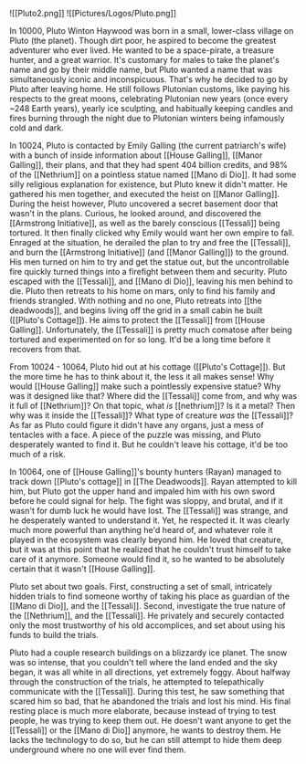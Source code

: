 ![[Pluto2.png]]
![[Pictures/Logos/Pluto.png]]

In 10000, Pluto Winton Haywood was born in a small, lower-class village on Pluto (the planet). Though dirt poor, he aspired to become the greatest adventurer who ever lived. He wanted to be a space-pirate, a treasure hunter, and a great warrior. It's customary for males to take the planet's name and go by their middle name, but Pluto wanted a name that was simultaneously iconic and inconspicuous. That's why he decided to go by Pluto after leaving home. He still follows Plutonian customs, like paying his respects to the great moons, celebrating Plutonian new years (once every ~248 Earth years), yearly ice sculpting, and habitually keeping candles and fires burning through the night due to Plutonian winters being infamously cold and dark.

In 10024, Pluto is contacted by Emily Galling (the current patriarch's wife) with a bunch of inside information about [[House Galling]], [[Manor Galling]], their plans, and that they had spent 404 billion credits, and 98% of the [[Nethrium]] on a pointless statue named [[Mano di Dio]]. It had some silly religious explanation for existence, but Pluto knew it didn't matter. He gathered his men together, and executed the heist on [[Manor Galling]]. During the heist however, Pluto uncovered a secret basement door that wasn't in the plans. Curious, he looked around, and discovered the [[Armstrong Initiative]], as well as the barely conscious [[Tessali]] being tortured. It then finally clicked why Emily would want her own empire to fall. Enraged at the situation, he derailed the plan to try and free the [[Tessali]], and burn the [[Armstrong Initiative]] (and [[Manor Galling]]) to the ground. His men turned on him to try and get the statue out, but the uncontrollable fire quickly turned things into a firefight between them and security. Pluto escaped with the [[Tessali]], and [[Mano di Dio]], leaving his men behind to die. Pluto then retreats to his home on mars, only to find his family and friends strangled. With nothing and no one, Pluto retreats into [[the deadwoods]], and begins living off the grid in a small cabin he built ([[Pluto's Cottage]]). He aims to protect the [[Tessali]] from [[House Galling]]. Unfortunately, the [[Tessali]] is pretty much comatose after being tortured and experimented on for so long. It'd be a long time before it recovers from that. 

From 10024 - 10064, Pluto hid out at his cottage ([[Pluto's Cottage]]). But the more time he has to think about it, the less it all makes sense! Why would [[House Galling]] make such a pointlessly expensive statue? Why was it designed like that? Where did the [[Tessali]] come from, and why was it full of [[Nethrium]]? On that topic, what *is* [[nethrium]]? Is it a metal? Then why was it inside the [[Tessali]]? What type of creature *was* the [[Tessali]]? As far as Pluto could figure it didn't have any organs, just a mess of tentacles with a face. A piece of the puzzle was missing, and Pluto desperately wanted to find it. But he couldn't leave his cottage, it'd be too much of a risk.

In 10064, one of [[House Galling]]'s bounty hunters (Rayan) managed to track down [[Pluto's cottage]] in [[The Deadwoods]]. Rayan attempted to kill him, but Pluto got the upper hand and impaled him with his own sword before he could signal for help. The fight was sloppy, and brutal, and if it wasn't for dumb luck he would have lost. The [[Tessali]] was strange, and he desperately wanted to understand it. Yet, he respected it. It was clearly much more powerful than anything he'd heard of, and whatever role it played in the ecosystem was clearly beyond him. He loved that creature, but it was at this point that he realized that he couldn't trust himself to take care of it anymore. Someone would find it, so he wanted to be absolutely certain that it wasn't [[House Galling]].

Pluto set about two goals. First, constructing a set of small, intricately hidden trials to find someone worthy of taking his place as guardian of the [[Mano di Dio]], and the [[Tessali]]. Second, investigate the true nature of the [[Nethrium]], and the [[Tessali]]. He privately and securely contacted only the most trustworthy of his old accomplices, and set about using his funds to build the trials.

Pluto had a couple research buildings on a blizzardy ice planet. The snow was so intense, that you couldn't tell where the land ended and the sky began, it was all white in all directions, yet extremely foggy. About halfway through the construction of the trials, he attempted to telepathically communicate with the [[Tessali]]. During this test, he saw something that scared him so bad, that he abandoned the trials and lost his mind. His final resting place is much more elaborate, because instead of trying to test people, he was trying to keep them out. He doesn't want anyone to get the [[Tessali]] or the [[Mano di Dio]] anymore, he wants to destroy them. He lacks the technology to do so, but he can still attempt to hide them deep underground where no one will ever find them. 
